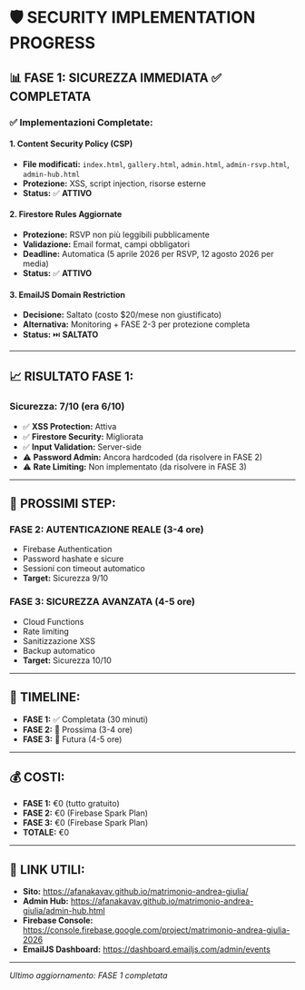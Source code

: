 # 🛡️ SECURITY IMPLEMENTATION PROGRESS

## 📊 **FASE 1: SICUREZZA IMMEDIATA** ✅ **COMPLETATA**

### **✅ Implementazioni Completate:**

#### **1. Content Security Policy (CSP)**
- **File modificati:** `index.html`, `gallery.html`, `admin.html`, `admin-rsvp.html`, `admin-hub.html`
- **Protezione:** XSS, script injection, risorse esterne
- **Status:** ✅ **ATTIVO**

#### **2. Firestore Rules Aggiornate**
- **Protezione:** RSVP non più leggibili pubblicamente
- **Validazione:** Email format, campi obbligatori
- **Deadline:** Automatica (5 aprile 2026 per RSVP, 12 agosto 2026 per media)
- **Status:** ✅ **ATTIVO**

#### **3. EmailJS Domain Restriction**
- **Decisione:** Saltato (costo $20/mese non giustificato)
- **Alternativa:** Monitoring + FASE 2-3 per protezione completa
- **Status:** ⏭️ **SALTATO**

---

## 📈 **RISULTATO FASE 1:**

### **Sicurezza: 7/10** (era 6/10)
- ✅ **XSS Protection:** Attiva
- ✅ **Firestore Security:** Migliorata
- ✅ **Input Validation:** Server-side
- ⚠️ **Password Admin:** Ancora hardcoded (da risolvere in FASE 2)
- ⚠️ **Rate Limiting:** Non implementato (da risolvere in FASE 3)

---

## 🚀 **PROSSIMI STEP:**

### **FASE 2: AUTENTICAZIONE REALE** (3-4 ore)
- Firebase Authentication
- Password hashate e sicure
- Sessioni con timeout automatico
- **Target:** Sicurezza 9/10

### **FASE 3: SICUREZZA AVANZATA** (4-5 ore)
- Cloud Functions
- Rate limiting
- Sanitizzazione XSS
- Backup automatico
- **Target:** Sicurezza 10/10

---

## 📅 **TIMELINE:**

- **FASE 1:** ✅ Completata (30 minuti)
- **FASE 2:** 🎯 Prossima (3-4 ore)
- **FASE 3:** 🔮 Futura (4-5 ore)

---

## 💰 **COSTI:**

- **FASE 1:** €0 (tutto gratuito)
- **FASE 2:** €0 (Firebase Spark Plan)
- **FASE 3:** €0 (Firebase Spark Plan)
- **TOTALE:** €0

---

## 🔗 **LINK UTILI:**

- **Sito:** https://afanakavav.github.io/matrimonio-andrea-giulia/
- **Admin Hub:** https://afanakavav.github.io/matrimonio-andrea-giulia/admin-hub.html
- **Firebase Console:** https://console.firebase.google.com/project/matrimonio-andrea-giulia-2026
- **EmailJS Dashboard:** https://dashboard.emailjs.com/admin/events

---

*Ultimo aggiornamento: FASE 1 completata*
